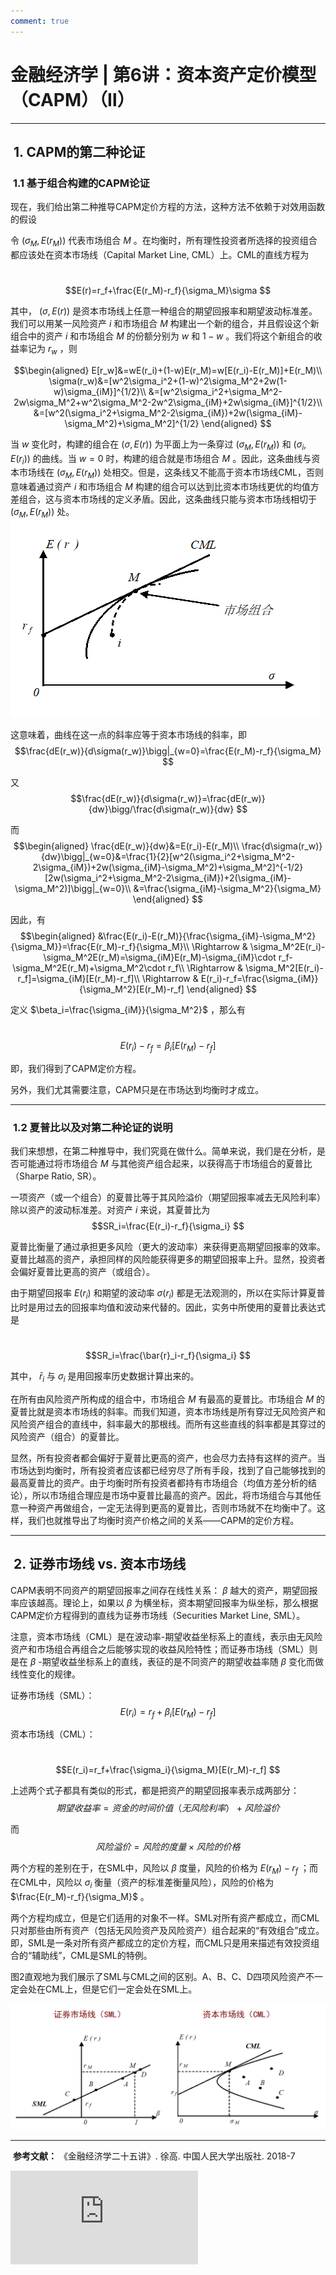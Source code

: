 ```yaml
---
comment: true
---
```


# 金融经济学 | 第6讲：资本资产定价模型（CAPM）（Ⅱ）

___

##  **1. CAPM的第二种论证**

###  **1.1 基于组合构建的CAPM论证**

现在，我们给出第二种推导CAPM定价方程的方法，这种方法不依赖于对效用函数的假设
  

令 $(\sigma_M,E(r_M))$ 代表市场组合 $M$ 。在均衡时，所有理性投资者所选择的投资组合都应该处在资本市场线（Capital Market Line, CML）上。CML的直线方程为

 $$E(r)=r_f+\frac{E(r_M)-r_f}{\sigma_M}\sigma $$

其中， $(\sigma,E(r))$ 是资本市场线上任意一种组合的期望回报率和期望波动标准差。我们可以用某一风险资产 $i$ 和市场组合 $M$ 构建出一个新的组合，并且假设这个新组合中的资产 $i$ 和市场组合 $M$ 的份额分别为 $w$ 和 $1-w$ 。我们将这个新组合的收益率记为 $r_w$ ，则

  $$\begin{aligned} E[r_w]&=wE(r_i)+(1-w)E(r_M)=w[E(r_i)-E(r_M)]+E(r_M)\\ \sigma(r_w)&=[w^2\sigma_i^2+(1-w)^2\sigma_M^2+2w(1-w)\sigma_{iM}]^{1/2}\\ &=[w^2\sigma_i^2+\sigma_M^2-2w\sigma_M^2+w^2\sigma_M^2-2w^2\sigma_{iM}+2w\sigma_{iM}]^{1/2}\\ &=[w^2(\sigma_i^2+\sigma_M^2-2\sigma_{iM})+2w(\sigma_{iM}-\sigma_M^2)+\sigma_M^2]^{1/2} \end{aligned} $$


当 $w$ 变化时，构建的组合在 $(\sigma,E(r))$ 为平面上为一条穿过 $(\sigma_M,E(r_M))$ 和 $(\sigma_i,E(r_i))$ 的曲线。当 $w=0$ 时，构建的组合就是市场组合 $M$ 。因此，这条曲线与资本市场线在 $(\sigma_M,E(r_M))$ 处相交。但是，这条线又不能高于资本市场线CML，否则意味着通过资产 $i$ 和市场组合 $M$ 构建的组合可以达到比资本市场线更优的均值方差组合，这与资本市场线的定义矛盾。因此，这条曲线只能与资本市场线相切于 $(\sigma_M,E(r_M))$ 处。
![图1](../../图片/2v2-c2fd8f0063997fae70f22ca6454ae77b_r.jpg)

这意味着，曲线在这一点的斜率应等于资本市场线的斜率，即
$$\frac{dE(r_w)}{d\sigma(r_w)}\bigg|_{w=0}=\frac{E(r_M)-r_f}{\sigma_M} $$

又
 $$\frac{dE(r_w)}{d\sigma(r_w)}=\frac{dE(r_w)}{dw}\bigg/\frac{d\sigma(r_w)}{dw} $$

而
 $$\begin{aligned} \frac{dE(r_w)}{dw}&=E(r_i)-E(r_M)\\ \frac{d\sigma(r_w)}{dw}\bigg|_{w=0}&=\frac{1}{2}[w^2(\sigma_i^2+\sigma_M^2-2\sigma_{iM})+2w(\sigma_{iM}-\sigma_M^2)+\sigma_M^2]^{-1/2}[2w(\sigma_i^2+\sigma_M^2-2\sigma_{iM})+2(\sigma_{iM}-\sigma_M^2)]\bigg|_{w=0}\\ &=\frac{\sigma_{iM}-\sigma_M^2}{\sigma_M} \end{aligned} $$

因此，有
$$\begin{aligned} &\frac{E(r_i)-E(r_M)}{\frac{\sigma_{iM}-\sigma_M^2}{\sigma_M}}=\frac{E(r_M)-r_f}{\sigma_M}\\ \Rightarrow & \sigma_M^2E(r_i)-\sigma_M^2E(r_M)=\sigma_{iM}E(r_M)-\sigma_{iM}\cdot r_f-\sigma_M^2E(r_M)+\sigma_M^2\cdot r_f\\ \Rightarrow & \sigma_M^2[E(r_i)-r_f]=\sigma_{iM}[E(r_M)-r_f]\\ \Rightarrow & E(r_i)-r_f=\frac{\sigma_{iM}}{\sigma_M^2}[E(r_M)-r_f] \end{aligned} $$

定义 $\beta_i=\frac{\sigma_{iM}}{\sigma_M^2}$ ，那么有

 $$E(r_i)-r_f=\beta_i[E(r_M)-r_f] $$

即，我们得到了CAPM定价方程。

另外，我们尤其需要注意，CAPM只是在市场达到均衡时才成立。

___
###  **1.2 夏普比以及对第二种论证的说明**

我们来想想，在第二种推导中，我们究竟在做什么。简单来说，我们是在分析，是否可能通过将市场组合 $M$ 与其他资产组合起来，以获得高于市场组合的夏普比（Sharpe Ratio, SR）。

一项资产（或一个组合）的夏普比等于其风险溢价（期望回报率减去无风险利率）除以资产的波动标准差。对资产 $i$ 来说，其夏普比为
$$SR_i=\frac{E(r_i)-r_f}{\sigma_i} $$

夏普比衡量了通过承担更多风险（更大的波动率）来获得更高期望回报率的效率。夏普比越高的资产，承担同样的风险能获得更多的期望回报率上升。显然，投资者会偏好夏普比更高的资产（或组合）。

由于期望回报率 $E(r_i)$ 和期望的波动率 $\sigma(r_i)$ 都是无法观测的，所以在实际计算夏普比时是用过去的回报率均值和波动来代替的。因此，实务中所使用的夏普比表达式是

 $$SR_i=\frac{\bar{r}_i-r_f}{\sigma_i} $$

其中， $\bar{r}_i$ 与 $\sigma_i$ 是用回报率历史数据计算出来的。

在所有由风险资产所构成的组合中，市场组合 $M$ 有最高的夏普比。市场组合 $M$ 的夏普比就是资本市场线的斜率。而我们知道，资本市场线是所有穿过无风险资产和风险资产组合的直线中，斜率最大的那根线。而所有这些直线的斜率都是其穿过的风险资产（组合）的夏普比。

显然，所有投资者都会偏好于夏普比更高的资产，也会尽力去持有这样的资产。当市场达到均衡时，所有投资者应该都已经穷尽了所有手段，找到了自己能够找到的最高夏普比的资产。由于均衡时所有投资者都持有市场组合（均值方差分析的结论），所以市场组合理应是市场中夏普比最高的资产。因此，将市场组合与其他任意一种资产再做组合，一定无法得到更高的夏普比，否则市场就不在均衡中了。这样，我们也就推导出了均衡时资产价格之间的关系——CAPM的定价方程。


___

##  **2. 证券市场线 vs. 资本市场线**

CAPM表明不同资产的期望回报率之间存在线性关系： $\beta$ 越大的资产，期望回报率应该越高。理论上，如果以 $\beta$ 为横坐标，资本期望回报率为纵坐标，那么根据CAPM定价方程得到的直线为证券市场线（Securities Market Line, SML）。

注意，资本市场线（CML）是在波动率-期望收益坐标系上的直线，表示由无风险资产和市场组合再组合之后能够实现的收益风险特性；而证券市场线（SML）则是在 $\beta$ \-期望收益坐标系上的直线，表征的是不同资产的期望收益率随 $\beta$ 变化而做线性变化的规律。

证券市场线（SML）：
 $$E(r_i)=r_f+\beta_i[E(r_M)-r_f] $$

资本市场线（CML）：

 $$E(r_i)=r_f+\frac{\sigma_i}{\sigma_M}[E(r_M)-r_f] $$
  

上述两个式子都具有类似的形式，都是把资产的期望回报率表示成两部分：
 $$期望收益率=资金的时间价值（无风险利率）+ 风险溢价 $$

而
 $$风险溢价=风险的度量\times 风险的价格 $$


两个方程的差别在于，在SML中，风险以 $\beta$ 度量，风险的价格为 $E(r_M)-r_f$ ；而在CML中，风险以 $\sigma_i$ 衡量（资产的标准差衡量风险），风险的价格为 $\frac{E(r_M)-r_f}{\sigma_M}$ 。

两个方程均成立，但是它们适用的对象不一样。SML对所有资产都成立，而CML只对那些由所有资产（包括无风险资产及风险资产）组合起来的“有效组合”成立。即，SML是一条对所有资产都成立的定价方程，而CML只是用来描述有效投资组合的“辅助线”，CML是SML的特例。

  

图2直观地为我们展示了SML与CML之间的区别。A、B、C、D四项风险资产不一定会处在CML上，但是它们一定会处在SML上。

![图2](../../图片/3v2-c1e2785193cfa1e0a03132bf25c88493_r.jpg)

___

 **参考文献：** 《金融经济学二十五讲》. 徐高. 中国人民大学出版社. 2018-7

<iframe src="https://player.bilibili.com/player.html?isOutside=true&aid=113530078496060&bvid=BV1fgByYtEfc&cid=26924286378&p=33&autoplay=false" scrolling="no" border="0" frameborder="no" framespacing="0" allowfullscreen="true"></iframe>